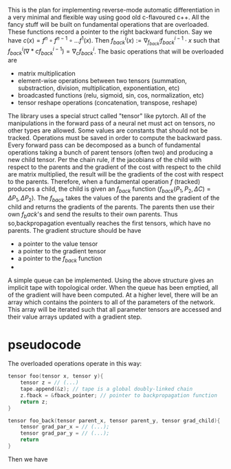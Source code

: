 This is the plan for implementing reverse-mode automatic differentiation in a very minimal and flexible way using good old c-flavoured c++. All the fancy stuff will be built on fundamental operations that are overloaded. These functions record a pointer to the right backward function. Say we have $c(x) = f^{n} \circ f^{n-1} \circ \dots f^1 (x)$. Then $f_{back}^{i}(x) := \nabla_{f_{back}^{i}} f_{back}^{i-1} \cdot x$ such that $f_{back}^{i}(\nabla*{c} f_{back}^{i-1}) = \nabla_{c} f_{back}^{i}$. The basic operations that will be overloaded are

- matrix multiplication
- element-wise operations between two tensors (summation, substraction, division, multiplication, exponentiation, etc)
- broadcasted functions (relu, sigmoid, sin, cos, normalization, etc)
- tensor reshape operations (concatenation, transpose, reshape)

The library uses a special struct called "tensor" like pytorch. All of the manipulations in the forward pass of a neural net must act on tensors, no other types are allowed. Some values are constants that should not be tracked. Operations must be saved in order to compute the backward pass. Every forward pass can be decomposed as a bunch of fundamental operations taking a bunch of parent tensors (often two) and producing a new child tensor. Per the chain rule, if the jacobians of the child with respect to the parents and the gradient of the cost with respect to the child are matrix multiplied, the result will be the gradients of the cost with respect to the parents. Therefore, when a fundamental operation $f$ (tracked) produces a child, the child is given an $f_{back}$ function ($f_{back}(P_1, P_2, \Delta C) = \Delta P_1, \Delta P_2$). The $f_{back}$ takes the values of the parents and the gradient of the child and returns the gradients of the parents. The parents then use their own $f_back$'s and send the results to their own parents. Thus so,backpropagation eventually reaches the first tensors, which have no parents. The gradient structure should be have
- a pointer to the value tensor
- a pointer to the gradient tensor
- a pointer to the $f_{back}$ function
- 

A simple queue can be implemented. Using the above structure gives an implicit tape with topological order. When the queue has been emptied, all of the gradient will have been computed. At a higher level, there will be an array which contains the pointers to all of the parameters of the network. This array will be iterated such that all parameter tensors are accessed and their value arrays updated with a gradient step. 

# pseudocode
The overloaded operations operate in this way:
```cpp
tensor foo(tensor x, tensor y){
    tensor z = // (...) 
    tape.append(&z); // tape is a global doubly-linked chain
    z.fback = &fback_pointer; // pointer to backpropagation function
    return z;
}

tensor foo_back(tensor parent_x, tensor parent_y, tensor grad_child){
    tensor grad_par_x = // (...);
    tensor grad_par_y = // (...);
    return 
}
```

Then we have 

    